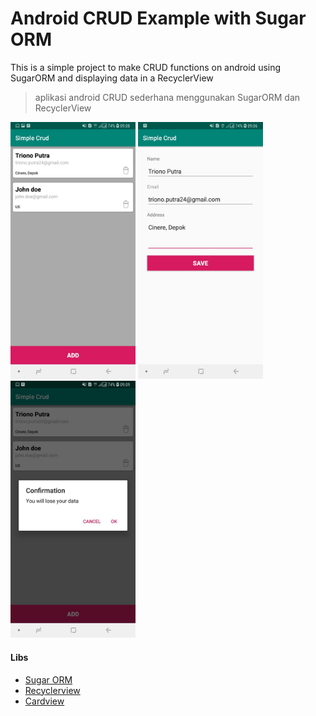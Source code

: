 # Android CRUD Example with Sugar ORM

This is a simple project to make CRUD functions on android using SugarORM and displaying data in a RecyclerView 
> aplikasi android CRUD sederhana menggunakan SugarORM dan RecyclerView


<img src="page1.jpeg" width="200" alt="Crud example"></img>
<img src="page2.jpeg" width="200" alt="Crud example"></img>
<img src="page3.jpeg" width="200" alt="Crud example"></img>


#### Libs
* [Sugar ORM](http://satyan.github.io/sugar/)
* [Recyclerview](https://github.com/googlesamples/android-RecyclerView)
* [Cardview](https://github.com/googlesamples/android-CardView)
